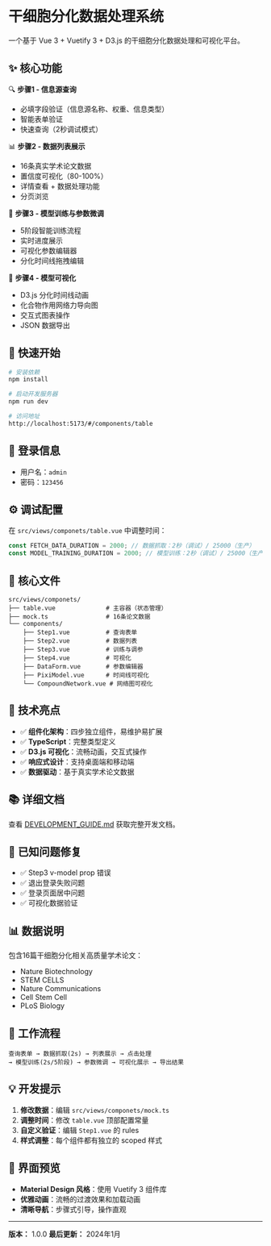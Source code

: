 # 干细胞分化数据处理系统

一个基于 Vue 3 + Vuetify 3 + D3.js 的干细胞分化数据处理和可视化平台。

## ✨ 核心功能

🔍 **步骤1 - 信息源查询**

-   必填字段验证（信息源名称、权重、信息类型）
-   智能表单验证
-   快速查询（2秒调试模式）

📊 **步骤2 - 数据列表展示**

-   16条真实学术论文数据
-   置信度可视化（80-100%）
-   详情查看 + 数据处理功能
-   分页浏览

🤖 **步骤3 - 模型训练与参数微调**

-   5阶段智能训练流程
-   实时进度展示
-   可视化参数编辑器
-   分化时间线拖拽编辑

🎨 **步骤4 - 模型可视化**

-   D3.js 分化时间线动画
-   化合物作用网络力导向图
-   交互式图表操作
-   JSON 数据导出

## 🚀 快速开始

```bash
# 安装依赖
npm install

# 启动开发服务器
npm run dev

# 访问地址
http://localhost:5173/#/components/table
```

## 🔑 登录信息

-   用户名：`admin`
-   密码：`123456`

## ⚙️ 调试配置

在 `src/views/componets/table.vue` 中调整时间：

```typescript
const FETCH_DATA_DURATION = 2000; // 数据抓取：2秒（调试）/ 25000（生产）
const MODEL_TRAINING_DURATION = 2000; // 模型训练：2秒（调试）/ 25000（生产）
```

## 📁 核心文件

```
src/views/componets/
├── table.vue              # 主容器（状态管理）
├── mock.ts                # 16条论文数据
└── components/
    ├── Step1.vue          # 查询表单
    ├── Step2.vue          # 数据列表
    ├── Step3.vue          # 训练与调参
    ├── Step4.vue          # 可视化
    ├── DataForm.vue       # 参数编辑器
    ├── PixiModel.vue      # 时间线可视化
    └── CompoundNetwork.vue # 网络图可视化
```

## 🎯 技术亮点

-   ✅ **组件化架构**：四步独立组件，易维护易扩展
-   ✅ **TypeScript**：完整类型定义
-   ✅ **D3.js 可视化**：流畅动画，交互式操作
-   ✅ **响应式设计**：支持桌面端和移动端
-   ✅ **数据驱动**：基于真实学术论文数据

## 📚 详细文档

查看 [DEVELOPMENT_GUIDE.md](./DEVELOPMENT_GUIDE.md) 获取完整开发文档。

## 🐛 已知问题修复

-   ✅ Step3 v-model prop 错误
-   ✅ 退出登录失败问题
-   ✅ 登录页面居中问题
-   ✅ 可视化数据验证

## 📊 数据说明

包含16篇干细胞分化相关高质量学术论文：

-   Nature Biotechnology
-   STEM CELLS
-   Nature Communications
-   Cell Stem Cell
-   PLoS Biology

## 🔄 工作流程

```
查询表单 → 数据抓取(2s) → 列表展示 → 点击处理
→ 模型训练(2s/5阶段) → 参数微调 → 可视化展示 → 导出结果
```

## 💡 开发提示

1. **修改数据**：编辑 `src/views/componets/mock.ts`
2. **调整时间**：修改 `table.vue` 顶部配置常量
3. **自定义验证**：编辑 `Step1.vue` 的 rules
4. **样式调整**：每个组件都有独立的 scoped 样式

## 🎨 界面预览

-   **Material Design 风格**：使用 Vuetify 3 组件库
-   **优雅动画**：流畅的过渡效果和加载动画
-   **清晰导航**：步骤式引导，操作直观

---

**版本：** 1.0.0
**最后更新：** 2024年1月
